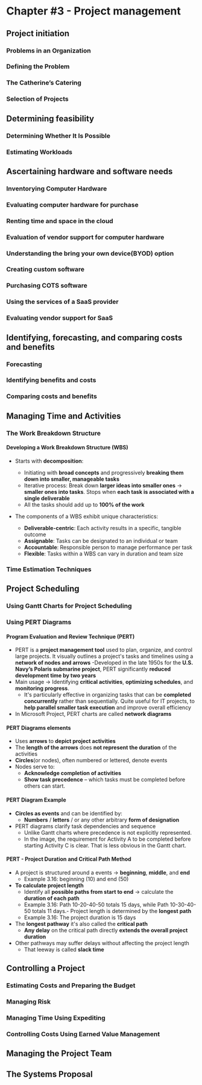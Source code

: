 # Chapter #3 - Project management

## Project initiation

### Problems in an Organization

### Defining the Problem

### The Catherine’s Catering

### Selection of Projects

## Determining feasibility

### Determining Whether It Is Possible

### Estimating Workloads

## Ascertaining hardware and software needs

### Inventorying Computer Hardware

### Evaluating computer hardware for purchase

### Renting time and space in the cloud

### Evaluation of vendor support for computer hardware

### Understanding the bring your own device(BYOD) option

### Creating custom software

### Purchasing COTS software

### Using the services of a SaaS provider

### Evaluating vendor support for SaaS

## Identifying, forecasting, and comparing costs and benefits

### Forecasting

### Identifying benefits and costs

### Comparing costs and benefits

## Managing Time and Activities

### The Work Breakdown Structure

#### Developing a Work Breakdown Structure (WBS)

- Starts with **decomposition**:

  - Initiating with **broad concepts** and progressively **breaking them down into smaller, manageable tasks**
  - Iterative process: Break down **larger ideas into smaller ones** → **smaller ones into tasks**. Stops when **each task is associated with a single deliverable**
  - All the tasks should add up to **100% of the work**

- The components of a WBS exhibit unique characteristics:

  - **Deliverable-centric**: Each activity results in a specific, tangible outcome
  - **Assignable**: Tasks can be designated to an individual or team
  - **Accountable**: Responsible person to manage performance per task
  - **Flexible**: Tasks within a WBS can vary in duration and team size

### Time Estimation Techniques

## Project Scheduling

### Using Gantt Charts for Project Scheduling

### Using PERT Diagrams

#### Program Evaluation and Review Technique (PERT)

- PERT is a **project management tool** used to plan, organize, and control large projects. It visually outlines a project's tasks and timelines using a **network of nodes and arrows**
  -Developed in the late 1950s for the **U.S. Navy’s Polaris submarine project**, PERT significantly **reduced development time by two years**
- Main usage → Identifying **critical activities**, **optimizing schedules**, and **monitoring progress**.
  - It's particularly effective in organizing tasks that can be **completed concurrently** rather than sequentially. Quite useful for IT projects, to **help parallel smaller task execution** and improve overall efficiency
- In Microsoft Project, PERT charts are called **network diagrams**

#### PERT Diagrams elements

- Uses **arrows** to **depict project activities**
- The **length of the arrows** does **not represent the duration** of the activities
- **Circles**(or nodes), often numbered or lettered, denote events
- Nodes serve to:
  - **Acknowledge completion of activities**
  - **Show task precedence** – which tasks must be completed before others can start.

#### PERT Diagram Example

- **Circles as events** and can be identified by:
  - **Numbers** / **letters** / or any other arbitrary **form of designation**
- PERT diagrams clarify task dependencies and sequence
  - Unlike Gantt charts where precedence is not explicitly represented.
  - In the image, the requirement for Activity A to be completed before starting Activity C is clear. That is less obvious in the Gantt chart.

#### PERT - Project Duration and Critical Path Method

- A project is structured around a events → **beginning**, **middle**, and **end**
  - Example 3.16: beginning (10) and end (50)
- **To calculate project length**
  - Identify all **possible paths from start to end** → calculate the **duration of each path**
  - Example 3.16: Path 10-20-40-50 totals 15 days, while Path 10-30-40-50 totals 11 days.- Project length is determined by the **longest path**
  - Example 3.16: The project duration is 15 days
- The **longest pathway** it's also called the **critical path**
  - **Any delay** on the critical path directly **extends the overall project duration**
- Other pathways may suffer delays without affecting the project length
  - That leeway is called **slack time**

## Controlling a Project

### Estimating Costs and Preparing the Budget

### Managing Risk

### Managing Time Using Expediting

### Controlling Costs Using Earned Value Management

## Managing the Project Team

## The Systems Proposal
